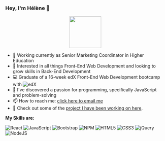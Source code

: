 ### Hey, I'm Hélène 👋

<div id="header" align="center">
  <img src="https://media.giphy.com/media/EcqCKYnrHiAgwpGqme/giphy.gif" width="100"/>
</div>


<!--
**helenesauve/helenesauve** is a ✨ _special_ ✨ repository because its `README.md` (this file) appears on your GitHub profile.
-->

- :orange_book: Working currently as Senior Marketing Coordinator in Higher Education
- :eyes: Interested in all things Front-End Web Development and looking to grow skills in Back-End Development
- :computer: Graduate of a 16-week edX Front-End Web Development bootcamp with ![edX](https://img.shields.io/badge/edX-%2302262B.svg?style=for-the-badge&logo=edX&logoColor=white)
- :blue_heart: I've discovered a passion for programming, specifically JavaScript and problem-solving
- 📫 How to reach me: [click here to email me](mailto:helenecatherinesauve@gmail.com)
- :thought_balloon: Check out some of the [project I have been working on here](https://helenesauve.github.io/portfolio/).

**My Skills are:**

![React](https://img.shields.io/badge/react-%2320232a.svg?style=for-the-badge&logo=react&logoColor=%2361DAFB)
![JavaScript](https://img.shields.io/badge/javascript-%23323330.svg?style=for-the-badge&logo=javascript&logoColor=%23F7DF1E)
![Bootstrap](https://img.shields.io/badge/bootstrap-%23563D7C.svg?style=for-the-badge&logo=bootstrap&logoColor=white)
![NPM](https://img.shields.io/badge/NPM-%23CB3837.svg?style=for-the-badge&logo=npm&logoColor=white)
![HTML5](https://img.shields.io/badge/html5-%23E34F26.svg?style=for-the-badge&logo=html5&logoColor=white)
![CSS3](https://img.shields.io/badge/css3-%231572B6.svg?style=for-the-badge&logo=css3&logoColor=white)
![jQuery](https://img.shields.io/badge/jquery-%230769AD.svg?style=for-the-badge&logo=jquery&logoColor=white)
![NodeJS](https://img.shields.io/badge/node.js-6DA55F?style=for-the-badge&logo=node.js&logoColor=white)
